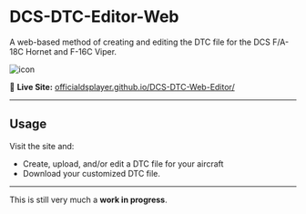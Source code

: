 # DCS-DTC-Editor-Web

A web-based method of creating and editing the DTC file for the DCS F/A-18C Hornet and F-16C Viper.

![icon](icons/DTC_Icon.jpg)

🔗 **Live Site:**
[officialdsplayer.github.io/DCS-DTC-Web-Editor/](https://officialdsplayer.github.io/DCS-DTC-Web-Editor/)

---

## Usage

Visit the site and:

- Create, upload, and/or edit a DTC file for your aircraft
- Download your customized DTC file.

---

This is still very much a **work in progress**.
